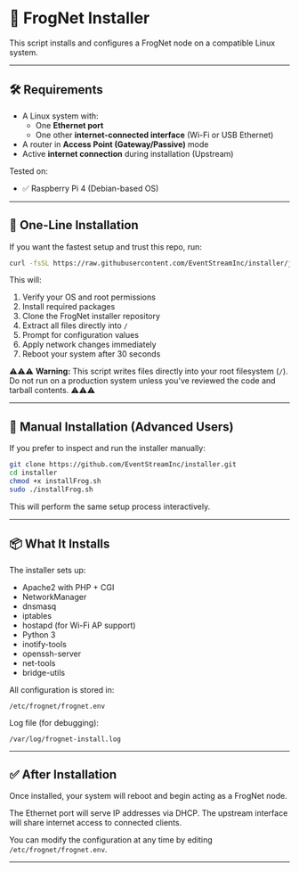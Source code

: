 # 🐸 FrogNet Installer

This script installs and configures a FrogNet node on a compatible Linux system.

---

## 🛠 Requirements

- A Linux system with:
  - One **Ethernet port**
  - One other **internet-connected interface** (Wi-Fi or USB Ethernet)
- A router in **Access Point (Gateway/Passive)** mode
- Active **internet connection** during installation (Upstream)

Tested on:
- ✅ Raspberry Pi 4 (Debian-based OS)

---

## 🚀 One-Line Installation

If you want the fastest setup and trust this repo, run:

```bash
curl -fsSL https://raw.githubusercontent.com/EventStreamInc/installer/jeremy/bootstrap.sh | sudo bash
```


This will:
1. Verify your OS and root permissions
2. Install required packages
3. Clone the FrogNet installer repository
4. Extract all files directly into `/`
5. Prompt for configuration values
6. Apply network changes immediately
7. Reboot your system after 30 seconds

⚠️⚠️⚠️ **Warning:** This script writes files directly into your root filesystem (`/`). Do not run on a production system unless you've reviewed the code and tarball contents. ⚠️⚠️⚠️

---

## 🐢 Manual Installation (Advanced Users)

If you prefer to inspect and run the installer manually:

```bash
git clone https://github.com/EventStreamInc/installer.git
cd installer
chmod +x installFrog.sh
sudo ./installFrog.sh
```

This will perform the same setup process interactively.

---

## 📦 What It Installs

The installer sets up:

- Apache2 with PHP + CGI
- NetworkManager
- dnsmasq
- iptables
- hostapd (for Wi-Fi AP support)
- Python 3
- inotify-tools
- openssh-server
- net-tools
- bridge-utils

All configuration is stored in:

```
/etc/frognet/frognet.env
```

Log file (for debugging):

```
/var/log/frognet-install.log
```

---

## ✅ After Installation

Once installed, your system will reboot and begin acting as a FrogNet node.

The Ethernet port will serve IP addresses via DHCP. The upstream interface will share internet access to connected clients.

You can modify the configuration at any time by editing `/etc/frognet/frognet.env`.

---
